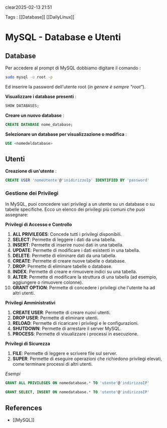 clear2025-02-13 21:51

Tags : [[Database]] [[DailyLinux]]

# MySQL - Database e Utenti

## Database
Per accedere al prompt di MySQL dobbiamo digitare il comando : 
```bash
sudo mysql -u root -p
```
Ed inserire la password dell'utente root (*in genere è sempre "root"*).

**Visualizzare i database presenti** : 
```sql
SHOW DATABASES;
```

**Creare un nuovo database** : 
```sql
CREATE DATABASE nome_database;
```

**Selezionare un database per visualizzazione o modifica** : 
```sql
USE <nomedeldatabase>
```

## Utenti
**Creazione di un'utente** : 
```sql
CREATE USER 'nomeUtente'@'inidirizzoIp' IDENTIFIED BY 'password'
```

### Gestione dei Privilegi
In MySQL, puoi concedere vari privilegi a un utente su un database o su tabelle specifiche. Ecco un elenco dei privilegi più comuni che puoi assegnare:
 
 **Privilegi di Accesso e Controllo**
1. **ALL PRIVILEGES**: Concede tutti i privilegi disponibili.
2. **SELECT**: Permette di leggere i dati da una tabella.
3. **INSERT**: Permette di inserire nuovi dati in una tabella.
4. **UPDATE**: Permette di modificare i dati esistenti in una tabella.
5. **DELETE**: Permette di eliminare dati da una tabella.
6. **CREATE**: Permette di creare nuove tabelle o database.
7. **DROP**: Permette di eliminare tabelle o database.
8. **INDEX**: Permette di creare e rimuovere indici su una tabella.
9. **ALTER**: Permette di modificare la struttura di una tabella (ad esempio, aggiungere o rimuovere colonne).
10. **GRANT OPTION**: Permette di concedere i privilegi che l'utente ha ad altri utenti.

**Privilegi Amministrativi**
1. **CREATE USER**: Permette di creare nuovi utenti.
2. **DROP USER**: Permette di eliminare utenti.
3. **RELOAD**: Permette di ricaricare i privilegi e le configurazioni.
4. **SHUTDOWN**: Permette di arrestare il server MySQL.
5. **PROCESS**: Permette di visualizzare i processi in esecuzione.

**Privilegi di Sicurezza**
1. **FILE**: Permette di leggere e scrivere file sul server.
2. **SUPER**: Permette di eseguire operazioni che richiedono privilegi elevati, come terminare processi di altri utenti.

*Esempi*
```sql
GRANT ALL PRIVILEGES ON nomedatabase.* TO 'utente'@'indirizzoIP'
```

```sql
GRANT SELECT, INSERT ON nomedatabase.* TO 'utente'@'indirizzoIP'
```
## References

- [[MySQL]]